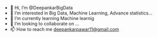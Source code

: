 - 👋 Hi, I’m @DeepankarBigData
- 👀 I’m interested in Big Data, Machine Learning, Advance statistics...
- 🌱 I’m currently learning Machine learnig
- 💞️ I’m looking to collaborate on ...
- 📫 How to reach me deepankarpawar11@gmail.com



